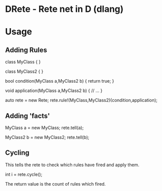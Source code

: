 DRete - Rete net in D (dlang)
=============================

Usage
=====

Adding Rules
------------

class MyClass {
}

class MyClass2 {
}

bool condition(MyClass a,MyClass2 b) {
	return true;
}

void application(MyClass a,MyClass2 b) {
	// ...
}

auto rete = new Rete;
rete.rule!(MyClass,MyClass2)(condition,application);

Adding 'facts'
------------

MyClass a = new MyClass;
rete.tell(a);

MyClass2 b = new MyClass2;
rete.tell(b);

Cycling
-------

This tells the rete to check which rules have fired and apply them.

int i = rete.cycle();

The return value is the count of rules which fired.
